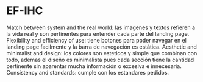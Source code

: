 # EF-IHC
Match between system and the real world: las imagenes y textos refieren a la vida real y son pertinentes para entender cada parte del landing page.
Flexibility and efficiency of use: tiene botones para poder navegar en el landing page facilmente y la barra de navegación es estática.
Aesthetic and minimalist and design: los colores son esteticos y simple que combinan con todo, ademas el diseño es minimalista pues cada sección tiene la cantidad pertinente sin aparentar mucha información o excesiva e innecesaria.
Consistency and standards: cumple con los estandares pedidos.
